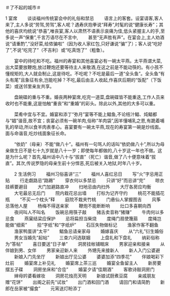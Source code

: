 ＃了不起的城市＃

1 宴席
　　谈谈福州传统宴会中的礼俗和禁忌
　　语言上的客套。设宴请客,客人来了,主人多说“劳驾,劳驾”,客人呢？遇寿庆抱拳说“拜寿”,时髦的说“健康长寿”；其他的喜庆均统说“恭喜”,唯丧宴,客人以肃然不语表示哀痛为佳,低头紧握主人的手,至多说一声“保重”,千言万语尽在不言中,
　　甚至“无声胜有声”。在宴会上,主人劝酒说“请重酌”,“没好菜,给侬骗啦”（因为收人家红包,只好谦说“骗”了）；客人说“吃好了”,不说“吃完了”（不吉利）或“吃真饱了”（粗鲁）。

　　宴中的待吃和不吃。福州的寿宴和其他喜宴必有一碗太平燕。太平燕谓大菜,出大菜要放鞭炮,放过鞭炮还要等待主人来敬酒,在这之前是不能动筷的。有小孩不懂规矩的,大人就会制止,这是待吃。不吃呢？不吃是最后一道“全头鱼”。全头鱼“有头有尾”且象征有余,岂能吃掉？不吃,最后由主人收起,作喜庆后期的“饭配”（下饭菜）或送邻里亲友共享。

　　盘碗碟的重与不重。婚丧两种宴席,吃完一道菜,盘碗碟皆不能重迭,工作人员来收时也不能重,这是怕触“重丧”和“重婚”的彩头。除此以外,其他的大多可以重。

　　菜肴中宜与不宜。婚宴和添丁“弥月”宴等不能上鲳鱼,不论桔汁鲳、炖鲳都与“娼”谐音,故不宜；丧宴必须有一碗羊肉,俗称“羊肉袋”,因羊懂哺乳之恩,有跪着哺乳的举动,所以食羊肉表孝心。喜宴要有一碗太平燕,现在的寿宴第一碗是炒线面。面与命谐音,吃炒线面象征长命。

　　“依奶”（母亲）不能“做八十”。福州有一句骂人的话叫“依奶做八十”,所以为母亲做生日不是七十九岁就是八十一岁；即使每年都做的,八十岁这一年也不做。这是为什么呢？首先,福州话中八十与“拔直”（死亡）谐音,做了八十便意味着“拔直”。其次,传说罗隐的母亲生前十分悍恶,死后被关入地狱,时年八十岁。


　　2 生活例习
　　福州习俗喜讲“三”
　　福州人喜红忌日
　　写“火”字忌用正贴
　　行走觑路忌“路踢”
　　穿衣何以多禁忌
　　只讲“好”而忌讲“完”
　　晾衣挂裤要避目
　　大门加避路直冲
　　扫地忌由内扫外
　　大厅各房应均衡
　　大宅最忌无后门
　　院内栽花忌出墙
　　打标为记齐守约
　　桃花不能插花瓶
　　“不买一个枕头”释
　　庭院不栽夹竹桃
　　门悬仙人掌握图吉
　　风筝忌落他人屋
　　杨梅不得送亲家
　　鞭炮不能断断响
　　灶口多喜朝向西
　　夜间叫人不叫名
　　饭碗忌用筷子敲
　　猪舌卖音称“猪赚”
　　牛肉何以多忌食
　　燕窠结梁应保护
　　忌将扁担当柴烧
　　度绳门扇使篾箍
　　度绳岂能做“细索”
　　拾“字纸”和“字纸炉”
　　石压失物做标记
　　渔家作客不翻鱼
　　渔家鸭蛋讲“太平”
　　鲳鱼忌请亲家母
　　婚嫁喜庆
　　从“六礼”衍生婚俗
　　男女当婚先“起帖”
　　三查六问选联姻
　　上盘礼和下盘礼
　　纳彩俗称为“答帖”
　　喜日要送“日子单”
　　洞房挂帐铺眠床
　　男家迎亲和接亲
　　从伴娘到男、女伴
　　男家亲迎新人来
　　外甥先来接新人
　　新人入门公婆避
　　新娘入门先坐厅
　　新娘出厅见公婆
　　婆婆加添“四季花”
　　伴娘喝彩下灶前
　　婚宴席上补见礼
　　婚宴席上茶三巡
　　婚宴全鱼留主人
　　新房要摆五子碟
　　洞房坐床和“合卺”
　　婚宴夕请“佳期酒”
　　客歌诗敲洞房门
　　婶母妗婆看嫁妆
　　洞房花烛亮天明
　　新娘试厨煮豆腐
　　亲戚朋友赠“花饼”
　　出阁之前先“试妆”
　　出门酒和回门酒
　　请回门和请简酌
　　新郎在岳家被“撮食”
　　元宵送灯盼添丁
